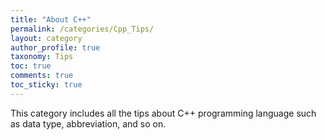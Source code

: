 ```yaml
---
title: "About C++"
permalink: /categories/Cpp_Tips/
layout: category
author_profile: true
taxonomy: Tips
toc: true
comments: true
toc_sticky: true
---
```


This category includes all the tips about C++ programming language such as data type, abbreviation, and so on.